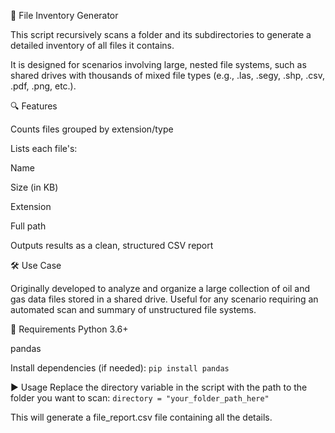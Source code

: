 📂 File Inventory Generator

This script recursively scans a folder and its subdirectories to generate a detailed inventory of all files it contains.

It is designed for scenarios involving large, nested file systems, such as shared drives with thousands of mixed file types (e.g., .las, .segy, .shp, .csv, .pdf, .png, etc.).

🔍 Features

Counts files grouped by extension/type

Lists each file's:

Name

Size (in KB)

Extension

Full path

Outputs results as a clean, structured CSV report

🛠️ Use Case

Originally developed to analyze and organize a large collection of oil and gas data files stored in a shared drive. Useful for any scenario requiring an automated scan and summary of unstructured file systems.

🐍 Requirements
Python 3.6+

pandas

Install dependencies (if needed):
```pip install pandas```

▶️ Usage
Replace the directory variable in the script with the path to the folder you want to scan:
```directory = "your_folder_path_here"```

This will generate a file_report.csv file containing all the details.

